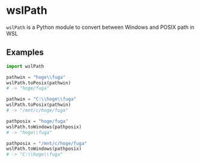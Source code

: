 # wslPath

`wslPath` is a Python module to convert between Windows and POSIX path in WSL

## Examples

```python
import wslPath

pathwin = "hoge\\fuga"
wslPath.toPosix(pathwin)
# -> "hoge/fuga"

pathwin = "C:\\hoge\\fuga"
wslPath.toPosix(pathwin)
# -> "/mnt/c/hoge/fuga"

pathposix = "hoge/fuga"
wslPath.toWindows(pathposix)
# -> "hoge\\fuga"

pathposix = "/mnt/c/hoge/fuga"
wslPath.toWindows(pathposix)
# -> "C:\\hoge\\fuga"

```